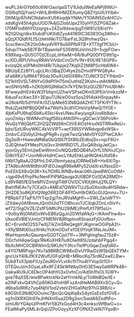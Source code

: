 wuPL34rGYb60c6WrOav/qaiSTV1UidulWeEaNPj9tNU=
OSI6qflQjYxeU+WrlL8HRHHMZEXumyQ8ZYpUX/tYlbA=
DKM/jp97nNCNdahnXU5KsqdjkYNAh/Y1OAIN50zAHCU=
xdsKgV45h4gtuUOD7A4jGZIobUpx21GyHYj5ZPG8Zak=
t70MFto66hYOziqrgs+24Zoi9dxw/pgTnW81zS9/xtY=
NZtQOqj/dkxXIubdFUKXdtZysA4180tC36383Oq3Who=
sQzjX1Qldf/fLfS/zletnNkiTO78arFsL3Q9hrhwzQs=
5cxc9wviZK20o0AvydVRY9uS6PfbRTB+XT73gf1fCbU=
5dvpiTfwb5B7FBrTBaamIeFS35W9U/eVm29+5vjpFOw=
K99Xeg+QU5OTOjCEcpL/iHIwM+6R/8uPQ0DfYD9tt1g=
scXIDJ6PUVhvyRRAVViVdoCmOi/fv1N+81X/6E14GP8=
kvlzqQILs0PMn0tH4Rr7Ukpje27Kq0iZ2M8PScHb6W4=
9BU/pEZz8fYLujjcLRci3BajZO4tye2bZHvdPPWQ8yA=
sFa68Kz1yRM4T9Sdz3DuXUdGIXBRx7ZUNCFDZY1hbn0=
521kH5VSLT4NYvG9dPl1H75mOutHdZ3Kshi+otAhM8A=
woSNHzNB+hZK0jWGjIN6aCh7kYENrStzQUZB7YnUBhM=
5FwwydHSV4xW2FbfqmUZhwVSPseDKm53PEiIrVmkzzM=
KduoFxcXwc3X+3EipuTUN/eO0vz5os2914skH5npayM=
w28obfR/5dYthFA/0ZUpMe653N8QdAZHCT5FKrPrT9c=
fhdJZjxkNPBtjQQtFka7WaYs3cdlVCHsV/pMwQ/1YOE=
4jbKxPU6hq0SbKu45kr/4vsUNeuXwyiyxgX/os6b8do=
uyoZmlq+16WMvdYagfS6iizAfAI5Pn+gQCwcV36PoVA=
WuQzYWjQbfC2H2QZWdS6nCIiVE4IOzHrsxNSTRRwReU=
bjtv/SzlURvyWKC4kVcVlPT+wrf3955YWRdvgo6xWSk=
2mbvCJQVdyt2HugPRgR+zypkTwzQ/sMvl0Y02P1wCAA=
Qg3siR+HiweuMN6aGbQSN7f3X8lb2EdbsjSv+rqcF6U=
GJEQhtw0YMezPUd3vv3hWfRID17LJ5xQA9xIgJeICjs=
yjonGyy5EmUjwEwWmnOvNQQzBDQB4fuOrfL5NXnJCjo=
GI8iiYEd7+UonN6vHidHCwcLYAzEhkLqHNQhkUlId58=
tWb17gRaAJ2QPInL04U0bmtyazqJORNeEbR+Hx6XiTg=
2TA9bcAhW8t9tlnXFiEOJwgR96eMPy52UdXrxUNxsS0=
PoEEhSX8vQt3R+Xs7tDtRLWNBv4eac06hJpw8WCoOtM=
+igp49vEPrpPkcNenFPiPMQauga3U0BDFOz0DA2RMDI=
Ld9VR85fEQ1mM1VZmVglT4tFOV/DCVRXj9HJj2fILQY=
BwhfNEAv7y7CEaOi+AMEd7QW6VTUJSuGXoo9u4HSRdw=
2H2DE3o8KjXVQWgO6R2OF4lFfOvH9rDKGcGUQmno+7U=
PBRpbT3TajFlU1YTxp2gjTmJRVaMgHf++GWLZa/oWTY=
/ZXdwy0Af8mmJQm0iUidTFO8hcxoTJCXqbZOnLn5lvY=
wf72/5IgOVZE/ZsfF5iMfcPlU29IMEzPmfUt179f5sU=
+9z6iyWjGMdOxWlvEB6zQgJn2DWfaWkjG+/KAmFhw4o=
Ukso6VBlEVJmIzCFMENV8jRfqplno6SnaxzFjGUofbs=
6C+ErvnNO2SS7wXj7/kZmSReQegbYJKgnrwOGiPpA2I=
+Xfq1BMtX0uzXHAcYoXmODxFxfGE0YinjK1lNsJeJiM=
fKwHopmAcQaunpvGGDTCjut71f++3NPgImgfauZ1Sz8=
ODcfxH4qwGqjx1RkKoXH97lu9OIwIt85UzdahbFPgq4=
RbXcMHC0CBRWimS/9KUh/Y3fcv7lefPU0qarZxqfsR0=
x4Y07MRPxgn7Kv7a9BRBCW98xiDvUYRwDzW5bQEkTYM=
gncUxY4I8JfKX2WufUGFqQHB+MRocKq7SrdRZxwELBw=
5Uk8TxX3jebFtUyZeuR0xVLvt4c1hThu4tYVopSt1OI=
0TEQoJzm3OyaLsRx9FZ4SkWNtby0HG3E5wy0aWRPk48=
UakwRU9JC6DkcOP4dhYii3xOvfnCo/AdSh1fsOL1GWY=
gve78qXSE/wie8PwktckNx2atYrmkNLy/ToWeBQe/tE=
a2INFxkvQ4VhCp60KG4fxiH8FxzArdHeMAB9XvSCy+Q=
d6baSdRIKz7yq4NjtV1od2vteVZHGa0Nz97hG3RB/ic=
k9GSh53fb8DGOumc7jbcQcQipKq8xS4ytGsEx0zfGVE=
vg1n0XRXGlh97eJHNXnl5ua2D9g3xn/SwdA9ZxdftFo=
sImU6rYGApU/PmKfVr582fxGod4H3c4xnkscWfBwO+o=
FEatMiaPySML4rQqUZPoOoyyXzXFOfNXZvkN7lYqo8I=
